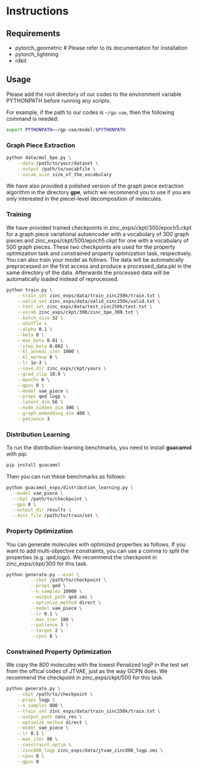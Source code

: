

# Instructions

## Requirements
 - pytorch_geometric  # Please refer to its documentation for installation
 - pytorch_lightning
 - rdkit

## Usage

Please add the root directory of our codes to the environment variable PYTHONPATH before running any scripts.

For example, if the path to our codes is `~/gp-vae`, then the following command is needed:

```bash
export PYTHONPATH=~/gp-vae/model:$PYTHONPATH
```

### Graph Piece Extraction
```bash
python data/mol_bpe.py \
    --data /path/to/your/dataset \
    --output /path/to/vocabfile \
    --vocab_size size_of_the_vocabulary
```

We have also provided a polished version of the graph piece extraction algorithm in the directory **gpe**, which we recommend you to use if you are only interested in the piecel-level decomposition of molecules.

### Training

We have provided trained checkpoints in zinc_exps/ckpt/300/epoch5.ckpt for a graph piece variational autoencoder with a vocabulary of 300 graph pieces and zinc_exps/ckpt/500/epoch5.ckpt for one with a vocabulary of 500 graph pieces. These two checkpoints are used for the property optimization task and constrained property optimization task, respectively.
You can also train your model as follows. The data will be automatically preprocessed on the first access and produce a processed_data.pkl in the same directory of the data. Afterwards the processed data will be automatically loaded instead of reprocessed.

```bash
python train.py \
	--train_set zinc_exps/data/train_zinc250k/train.txt \
	--valid_set zinc_exps/data/valid_zinc250k/valid.txt \
	--test_set zinc_exps/data/test_zinc250k/test.txt \
	--vocab zinc_exps/ckpt/300/zinc_bpe_300.txt \
	--batch_size 32 \
	--shuffle \
	--alpha 0.1 \
	--beta 0 \
	--max_beta 0.01 \
	--step_beta 0.002 \
	--kl_anneal_iter 1000 \
	--kl_warmup 0 \
	--lr 1e-3 \
	--save_dir zinc_exps/ckpt/yours \
	--grad_clip 10.0 \
	--epochs 6 \
	--gpus 0 \
	--model vae_piece \
	--props qed logp \
	--latent_dim 56 \
	--node_hidden_dim 300 \
	--graph_embedding_dim 400 \
	--patience 3
```

### Distribution Learning

To run the distribution-learning benchmarks, you need to install **guacamol** with pip:

```bash
pip install guacamol
```

Then you can run these benchmarks as follows:

```bash
python guacamol_exps/distribution_learning.py \
  --model vae_piece \
  --ckpt /path/to/checkpoint \
  --gpu 0 \
  --output_dir results \
  --dist_file /path/to/train/set \
```

### Property Optimization
You can generate molecules with optimized properties as follows. If you want to add multi-objective constraints, you can use a comma to split the properties (e.g. qed,logp). We recommend the checkpoint in zinc_exps/ckpt/300 for this task.
```bash
python generate.py --eval \
    	 --ckpt /path/to/checkpoint \
         --props qed \
         --n_samples 10000 \
         --output_path qed.smi \
         --optimize_method direct \
         --model vae_piece \
         --lr 0.1 \
         --max_iter 100 \
         --patience 3 \
         --target 2 \
         --cpus 8 \
```

### Constrained Property Optimization
We copy the 800 molecules with the lowest Penalized logP in the test set from the offical codes of JTVAE, just as the way GCPN does. We recommend the checkpoint in zinc_exps/ckpt/500 for this task.
```bash
python generate.py \
    --ckpt /path/to/checkpoint \
    --props logp \
    --n_samples 800 \
    --train_set zinc_exps/data/train_zinc250k/train.txt \
    --output_path cons_res \
    --optimize_method direct \
    --model vae_piece \
    --lr 0.1 \
    --max_iter 80 \
    --constraint_optim \
    --zinc800_logp zinc_exps/data/jtvae_zinc800_logp.smi \
    --cpus 8 \
    --gpus 0
```
